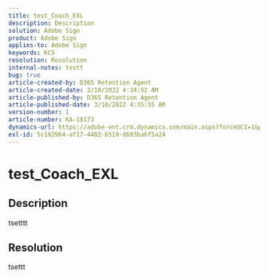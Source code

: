 ```yaml
---
title: test_Coach_EXL
description: Description
solution: Adobe Sign
product: Adobe Sign
applies-to: Adobe Sign
keywords: KCS
resolution: Resolution
internal-notes: testt
bug: true
article-created-by: D365 Retention Agent
article-created-date: 3/10/2022 4:34:52 AM
article-published-by: D365 Retention Agent
article-published-date: 3/10/2022 4:35:55 AM
version-number: 1
article-number: KA-18173
dynamics-url: https://adobe-ent.crm.dynamics.com/main.aspx?forceUCI=1&pagetype=entityrecord&etn=knowledgearticle&id=13a51e6c-2ba0-ec11-b400-0022480b0a81
exl-id: 5c192964-af17-4482-b519-d603ba6f5a24
---
```

# test_Coach_EXL

## Description

tsetttt

## Resolution


tsettt
